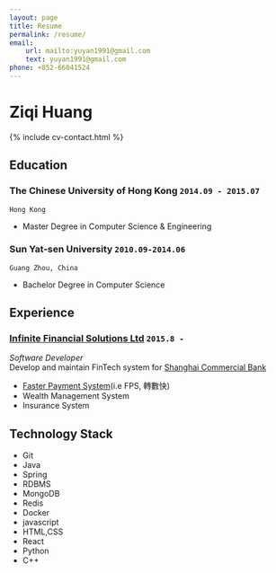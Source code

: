 ```yaml
---
layout: page
title: Resume
permalink: /resume/
email:
    url: mailto:yuyan1991@gmail.com
    text: yuyan1991@gmail.com
phone: +852-66041524
---
```


# Ziqi **Huang**

<!--
include contact information from the front matter
Supported arguments:
    - homepage: url, text
    - phone
    - email
-->

{% include cv-contact.html %}

## Education

### **The Chinese University of Hong Kong** `2014.09 - 2015.07`

```
Hong Kong
```

- Master Degree in Computer Science & Engineering

### **Sun Yat-sen University** `2010.09-2014.06`

```
Guang Zhou, China
```

- Bachelor Degree in Computer Science

## Experience

### [Infinite Financial Solutions Ltd](https://www.ifshk.com) `2015.8 - `

_Software Developer_<br>
Develop and maintain FinTech system for [Shanghai Commercial Bank](https://www.shacombank.com.hk/)

* [Faster Payment System](https://fps.hkicl.com.hk/eng/fps/index.php)(i.e FPS, 轉數快)
* Wealth Management System
* Insurance System

## Technology Stack

* Git
* Java
* Spring
* RDBMS
* MongoDB
* Redis
* Docker
* javascript
* HTML,CSS
* React
* Python
* C++
